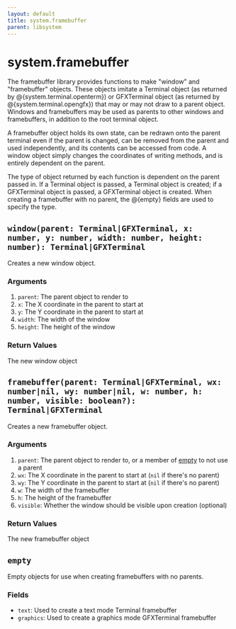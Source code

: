 ```yaml
---
layout: default
title: system.framebuffer
parent: libsystem
---
```


# system.framebuffer
The framebuffer library provides functions to make "window" and "framebuffer"
 objects.  These objects imitate a Terminal object (as returned by
 @{system.terminal.openterm}) or GFXTerminal object (as returned by
 @{system.terminal.opengfx}) that may or may not draw to a parent object.
 Windows and framebuffers may be used as parents to other windows and
 framebuffers, in addition to the root terminal object.

 A framebuffer object holds its own state, can be redrawn onto the parent
 terminal even if the parent is changed, can be removed from the parent and
 used independently, and its contents can be accessed from code. A window
 object simply changes the coordinates of writing methods, and is entirely
 dependent on the parent.

 The type of object returned by each function is dependent on the parent
 passed in. If a Terminal object is passed, a Terminal object is created; if a
 GFXTerminal object is passed, a GFXTerminal object is created. When creating
 a framebuffer with no parent, the @{empty} fields are used to specify the type.


## `window(parent: Terminal|GFXTerminal, x: number, y: number, width: number, height: number): Terminal|GFXTerminal`
Creates a new window object.

### Arguments
1. `parent`: The parent object to render to
2. `x`: The X coordinate in the parent to start at
3. `y`: The Y coordinate in the parent to start at
4. `width`: The width of the window
5. `height`: The height of the window

### Return Values
The new window object

## `framebuffer(parent: Terminal|GFXTerminal, wx: number|nil, wy: number|nil, w: number, h: number, visible: boolean?): Terminal|GFXTerminal`
Creates a new framebuffer object.

### Arguments
1. `parent`: The parent object to render to, or a member of <a href="framebuffer.html#empty">empty</a> to not use a parent
2. `wx`: The X coordinate in the parent to start at (`nil` if there's no parent)
3. `wy`: The Y coordinate in the parent to start at (`nil` if there's no parent)
4. `w`: The width of the framebuffer
5. `h`: The height of the framebuffer
6. `visible`: Whether the window should be visible upon creation (optional)

### Return Values
The new framebuffer object

## `empty`
Empty objects for use when creating framebuffers with no parents.

### Fields
- `text`: Used to create a text mode Terminal framebuffer
- `graphics`: Used to create a graphics mode GFXTerminal framebuffer

